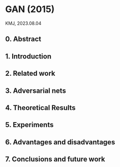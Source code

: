 # GAN (2015)
KMJ, 2023.08.04

## 0. Abstract
## 1. Introduction
## 2. Related work
## 3. Adversarial nets
## 4. Theoretical Results
## 5. Experiments
## 6. Advantages and disadvantages
## 7. Conclusions and future work
